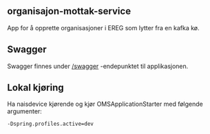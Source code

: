 ## organisajon-mottak-service

App for å opprette organisasjoner i EREG som lytter fra en kafka kø.

## Swagger

Swagger finnes under [/swagger](https://testnav-organisasjon-mottak-service.intern.dev.nav.no/swagger) -endepunktet til
applikasjonen.

## Lokal kjøring

Ha naisdevice kjørende og kjør OMSApplicationStarter med følgende argumenter:
``` 
-Dspring.profiles.active=dev
```
